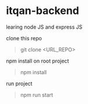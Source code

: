 # itqan-backend
learing node JS and express JS

clone this repo

> git clone <URL_REPO>

npm install on root project

> npm install

run project

> npm run start
